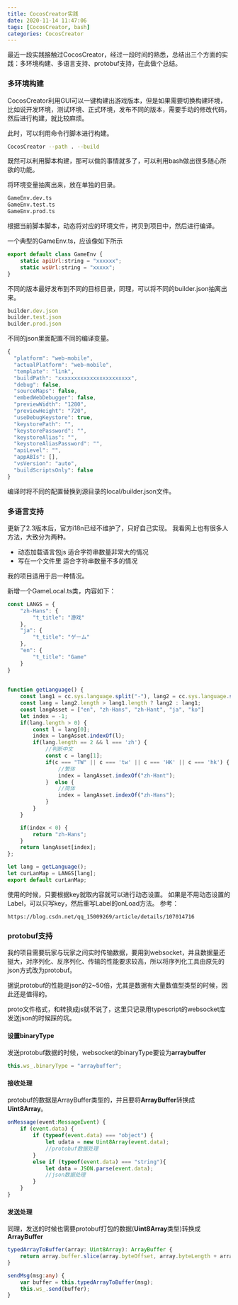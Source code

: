 ```yaml
---
title: CocosCreator实践
date: 2020-11-14 11:47:06
tags: [CocosCreator, bash]
categories: CocosCreator
---
```


最近一段实践接触过CocosCreator，经过一段时间的熟悉，总结出三个方面的实践：多环境构建、多语言支持、protobuf支持，在此做个总结。

### 多环境构建

CocosCreator利用GUI可以一键构建出游戏版本，但是如果需要切换构建环境，比如说开发环境，测试环境、正式环境，发布不同的版本，需要手动的修改代码，然后进行构建，就比较麻烦。

此时，可以利用命令行脚本进行构建。
```bash
CocosCreator --path . --build
```
既然可以利用脚本构建，那可以做的事情就多了，可以利用bash做出很多随心所欲的功能。

将环境变量抽离出来，放在单独的目录。
```bash
GameEnv.dev.ts
GameEnv.test.ts
GameEnv.prod.ts
```
根据当前脚本脚本，动态将对应的环境文件，拷贝到项目中，然后进行编译。

一个典型的GameEnv.ts，应该像如下所示
```javascript
export default class GameEnv {
    static apiUrl:string = "xxxxxx";
    static wsUrl:string = "xxxxx";
}
```

不同的版本最好发布到不同的目标目录，同理，可以将不同的builder.json抽离出来。
```javascript
builder.dev.json
builder.test.json
builder.prod.json
```
不同的json里面配置不同的编译变量。
```javascript
{
  "platform": "web-mobile",
  "actualPlatform": "web-mobile",
  "template": "link",
  "buildPath": "xxxxxxxxxxxxxxxxxxxxxxx",
  "debug": false,
  "sourceMaps": false,
  "embedWebDebugger": false,
  "previewWidth": "1280",
  "previewHeight": "720",
  "useDebugKeystore": true,
  "keystorePath": "",
  "keystorePassword": "",
  "keystoreAlias": "",
  "keystoreAliasPassword": "",
  "apiLevel": "",
  "appABIs": [],
  "vsVersion": "auto",
  "buildScriptsOnly": false
}

```
编译时将不同的配置替换到源目录的local/builder.json文件。

### 多语言支持
更新了2.3版本后，官方i18n已经不维护了，只好自己实现。
我看网上也有很多人方法，大致分为两种。
- 动态加载语言包js 适合字符串数量非常大的情况
- 写在一个文件里 适合字符串数量不多的情况

我的项目适用于后一种情况。

新增一个GameLocal.ts类，内容如下：
```javascript
const LANGS = {
    "zh-Hans": {
        "t_title": "游戏"
    },
    "ja": {
        "t_title": "ゲーム"
    },
    "en": {
        "t_title": "Game"
    }
}
    
    
function getLanguage() {
    const lang1 = cc.sys.language.split("-"), lang2 = cc.sys.language.split("_");
    const lang = lang2.length > lang1.length ? lang2 : lang1;
    const langAsset = ["en", "zh-Hans", "zh-Hant", "ja", "ko"]
    let index = -1;
    if(lang.length > 0) {
        const l = lang[0];
        index = langAsset.indexOf(l);
        if(lang.length == 2 && l === 'zh') {
            //判断中文
            const c = lang[1];
            if(c === "TW" || c === 'tw' || c === 'HK' || c === 'hk') {
                //繁体
                index = langAsset.indexOf("zh-Hant");
            }  else {
                //简体
                index = langAsset.indexOf("zh-Hans");
            }
        }
    } 

    if(index < 0) {
        return "zh-Hans";
    }
    return langAsset[index];
};

let lang = getLanguage();
let curLanMap = LANGS[lang];
export default curLanMap;
```

使用的时候，只要根据key就取内容就可以进行动态设置。
如果是不用动态设置的Label，可以只写key，然后重写Label的onLoad方法。
参考：
```
https://blog.csdn.net/qq_15009269/article/details/107014716
```

### protobuf支持

我的项目需要玩家与玩家之间实时传输数据，要用到websocket，并且数据量还挺大，对序列化、反序列化、传输的性能要求较高，所以将序列化工具由原先的json方式改为protobuf。

据说protobuf的性能是json的2~50倍，尤其是数据有大量数值型类型的时候，因此还是值得的。

proto文件格式，和转换成js就不说了，这里只记录用typescript的websocket库发送json的时候踩的坑。

#### 设置binaryType
发送protobuf数据的时候，websocket的binaryType要设为<b>arraybuffer</b>
```typescript
this.ws_.binaryType = "arraybuffer";
```

#### 接收处理
protobuf的数据是ArrayBuffer类型的，并且要将<b>ArrayBuffer</b>转换成<b>Uint8Array</b>。
```typescript
onMessage(event:MessageEvent) {
    if (event.data) {
        if (typeof(event.data) === "object") {
            let udata = new Uint8Array(event.data);
            //protobuf数据处理
        }
        else if (typeof(event.data) === "string"){
            let data = JSON.parse(event.data);
            //json数据处理
        }
    }
}
```

#### 发送处理
同理，发送的时候也需要protobuf打包的数据(<b>Uint8Array</b>类型)转换成<b>ArrayBuffer</b>
```typescript
typedArrayToBuffer(array: Uint8Array): ArrayBuffer {
    return array.buffer.slice(array.byteOffset, array.byteLength + array.byteOffset)
}

sendMsg(msg:any) {
    var buffer = this.typedArrayToBuffer(msg);
    this.ws_.send(buffer);
}

```